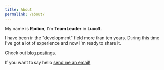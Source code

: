 ```yaml
---
title: About
permalink: /about/
---
```

<div class="my-img-about"></div>

My name is **Rodion**, I'm **Team Leader** in **Luxoft**.

I have been in the "development" field more than ten years. During this time I've got a lot of experience and now I'm ready to share it.


Check out [blog postings](https://malirod.github.io//blog).


If you want to say hello <a href="mailto:{{ site.email }}">send me an email!</a>
